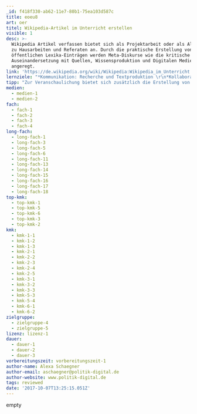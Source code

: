 ```yaml
---
_id: f418f330-ab62-11e7-80b1-75ea103d587c
title: eoeu8
art: oer
titel: Wikipedia-Artikel im Unterricht erstellen
visible: 1
desc: >-
  Wikipedia Artikel verfassen bietet sich als Projektarbeit oder als Alternative
  zu Hausarbeiten und Referaten an. Durch die praktische Erstellung von
  öffentlichen Lexika-Einträgen werden Meta-Diskurse wie die kritische
  Auseinandersetzung mit Quellen, Wissensproduktion und Digitalen Medien
  angeregt.
link: 'https://de.wikipedia.org/wiki/Wikipedia:Wikipedia_im_Unterricht'
lernziele: "*Kommunikation: Recherche und Textproduktion \r\n*Kollaboration: Gemeinsames Arbeiten, Schwarmintelligenz\r\n*Kritisches Denken: Wissensproduktion nach vorgegebenen Qualitätsstandards, Kritische Auseinandersetzung mit Wissen und Wissensproduktion\r\nKritischer Umgang mit Quellen \r\n*Bewusstsein für den Umgang mit Online-Medien: \r\nLizenzen, Urheberrecht, etc. \r\n*Erfahrung von Selbstwirksamkeit"
tipp: "Zur Veranschaulichung bietet sich zusätzlich die Erstellung von Grafiken, Audiodateien oder Videos an. [Hier] (https://schulesocialmedia.com/2013/06/02/in-der-schule-wikipedia-artikel-schreiben/) ist die Anwendung von Wikimedia-Artikeln im Deutschunterricht gut beschrieben.\r\nFür jüngere SuS der Grundstufe 4-6 oder sogar 1-3 bietet sich statt wikipedia [Klexikon] (https://klexikon.zum.de/wiki/Klexikon:Willkommen_im_Klexikon)an. \r\nSiehe: https://edulabs.de/dw/jmkls"
medien:
  - medien-1
  - medien-2
fach:
  - fach-1
  - fach-2
  - fach-3
  - fach-4
long-fach:
  - long-fach-1
  - long-fach-3
  - long-fach-5
  - long-fach-6
  - long-fach-11
  - long-fach-13
  - long-fach-14
  - long-fach-15
  - long-fach-16
  - long-fach-17
  - long-fach-18
top-kmk:
  - top-kmk-1
  - top-kmk-5
  - top-kmk-6
  - top-kmk-3
  - top-kmk-2
kmk:
  - kmk-1-1
  - kmk-1-2
  - kmk-1-3
  - kmk-2-1
  - kmk-2-2
  - kmk-2-3
  - kmk-2-4
  - kmk-2-5
  - kmk-3-1
  - kmk-3-2
  - kmk-3-3
  - kmk-5-3
  - kmk-5-4
  - kmk-6-1
  - kmk-6-2
zielgruppe:
  - zielgruppe-4
  - zielgruppe-5
lizenz: lizenz-1
dauer:
  - dauer-1
  - dauer-2
  - dauer-3
vorbereitungszeit: vorbereitungszeit-1
author-name: Alexa Schaegner
author-email: aschaegner@politik-digital.de
author-website: www.politik-digital.de
tags: reviewed
date: '2017-10-07T13:25:15.051Z'
---
```

empty
